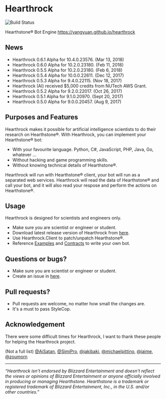 Hearthrock
==========
![Build Status](https://6941987.visualstudio.com/_apis/public/build/definitions/11759935-74e5-4a06-843f-9794d369a62d/3/badge)

Hearthstone® Bot Engine https://yangyuan.github.io/hearthrock

## News

- Hearthrock 0.6.1 Alpha for 10.4.0.23576. (Mar 13, 2018)
- Hearthrock 0.6.0 Alpha for 10.2.0.23180. (Feb 11, 2018)
- Hearthrock 0.5.5 Alpha for 10.2.0.23180. (Feb 6, 2018)
- Hearthrock 0.5.4 Alpha for 10.0.0.22611. (Dec 12, 2017)
- Hearthrock 0.5.3 Alpha for 9.4.0.22115. (Nov 18, 2017)
- Hearthrock (AI) received $5,000 credits from NUTech AWS Grant.
- Hearthrock 0.5.2 Alpha for 9.2.0.22017. (Oct 26, 2017)
- Hearthrock 0.5.1 Alpha for 9.1.0.20970. (Sept 20, 2017)
- Hearthrock 0.5.0 Alpha for 9.0.0.20457. (Aug 9, 2017)

## Purposes and Features

Hearthrock makes it possible for artificial intelligence scientists to do their research on Hearthstone®. With Hearthrock, you can implement your Hearthstone® bot:
- With your favourite language. Python, C#, JavaScript, PHP, Java, Go, whatever ...
- Without hacking and game programming skills.
- Without knowing technical details of Hearthstone®.

Hearthrock will run with Hearthstone® client, your bot will run as a separated web services. Hearthrock will read the data of Hearthstone® and call your bot, and it will also read your respose and perform the actions on Hearthstone®.

## Usage

Hearthrock is designed for scientists and engineers only.

- Make sure you are scientist or engineer or student.
- Download latest release version of Hearthrock from [here](../../releases).
- Use Hearthrock.Client to patch/unpatch Hearthstone®.
- Reference [Examples](../../tree/master/examples) and [Contracts](../../tree/master/src/Hearthrock.Contracts) to write your own bot.

## Questions or bugs?

- Make sure you are scientist or engineer or student.
- Create an issue in [here](../../issues).

## Pull requests?

- Pull requests are welcome, no matter how small the changes are.
- It's a must to pass StyleCop.

## Acknowledgement

There were some difficult times for Hearthrock, I want to thank these people for helping the Hearthrock project.

(Not a full list) [@AiSatan](https://github.com/aisatan), [@SimiPro](https://github.com/simipro), [@jakibaki](https://github.com/jakibaki), [@michaelpittino](https://github.com/michaelpittino), [@jaime](https://github.com/jaime), [@zoumorn](https://github.com/zoumorn)

___
*“Hearthrock isn't endorsed by Blizzard Entertainment and doesn't reflect the views or opinions of Blizzard Entertainment or anyone officially involved in producing or managing Hearthstone. Hearthstone is a trademark or registered trademark of Blizzard Entertainment, Inc., in the U.S. and/or other countries.”*
